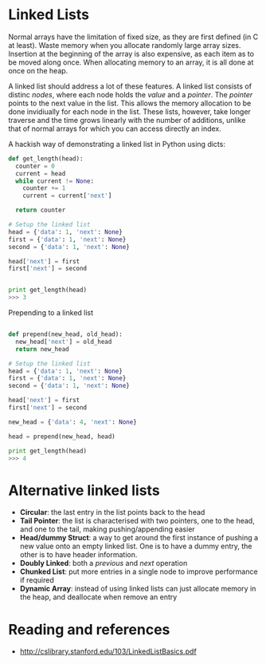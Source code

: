 # Linked Lists



Normal arrays have the limitation of fixed size, as they are first defined (in C at least). Waste memory when you allocate randomly large array sizes. Insertion at the beginning of the array is also expensive, as each item as to be moved along once. When allocating memory to an array, it is all done at once on the heap.

A linked list should address a lot of these features. A linked list consists of distinc *nodes*, where each node holds the *value* and a *pointer*. The *pointer* points to the next value in the list. This allows the memory allocation to be done invidiually for each node in the list. These lists, however, take longer traverse and the time grows linearly with the number of additions, unlike that of normal arrays for which you can access directly an index.

A hackish way of demonstrating a linked list in Python using dicts:
```Python
def get_length(head):
  counter = 0
  current = head
  while current != None:
    counter += 1
    current = current['next']

  return counter

# Setup the linked list
head = {'data': 1, 'next': None}
first = {'data': 1, 'next': None}
second = {'data': 1, 'next': None}

head['next'] = first
first['next'] = second


print get_length(head)
>>> 3
```

Prepending to a linked list
```Python

def prepend(new_head, old_head):
  new_head['next'] = old_head
  return new_head

# Setup the linked list
head = {'data': 1, 'next': None}
first = {'data': 1, 'next': None}
second = {'data': 1, 'next': None}

head['next'] = first
first['next'] = second

new_head = {'data': 4, 'next': None}

head = prepend(new_head, head)

print get_length(head)
>>> 4
```

# Alternative linked lists

 * **Circular**: the last entry in the list points back to the head
 * **Tail Pointer**: the list is characterised with two pointers, one to the head, and one to the tail, making pushing/appending easier
 * **Head/dummy Struct**: a way to get around the first instance of pushing a new value onto an empty linked list. One is to have a dummy entry, the other is to have header information.
 * **Doubly Linked**: both a *previous* and *next* operation
 * **Chunked List**: put more entries in a single node to improve performance if required
 * **Dynamic Array**: instead of using linked lists can just allocate memory in the heap, and deallocate when remove an entry

# Reading and references

  * http://cslibrary.stanford.edu/103/LinkedListBasics.pdf


